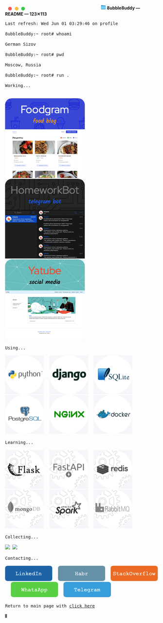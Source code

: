 <sup><sub>⠀</sub></sup><sub>
<a href="https://github.com">
<img src="https://github.com/8ubble8uddy/8ubble8uddy/blob/main/other/close_button.png"></a><sup><sub>⠀</sub></sup>
<a href="https://github.com/8ubble8uddy?tab=repositories">
<img src="https://github.com/8ubble8uddy/8ubble8uddy/blob/main/other/minimize_button.png"></a><sup><sub>⠀</sub></sup>
<a href="https://raw.githubusercontent.com/8ubble8uddy/8ubble8uddy/main/README.md">
<img src="https://github.com/8ubble8uddy/8ubble8uddy/blob/main/other/maximize_button.png"></a></sub>⠀⠀⠀⠀⠀⠀⠀⠀⠀⠀⠀⠀⠀⠀⠀⠀⠀⠀⠀⠀⠀⠀⠀⠀
<a href="https://github.com/8ubble8uddy/8ubble8uddy">
<img src="https://github.com/8ubble8uddy/8ubble8uddy/blob/main/other/folder.png"></a>
<b>8ubble8uddy — README — 123✕113</b>

<kbd>
Last refresh: Wed Jun 01 03:29:46 on profile
<br><br>
8ubble8uddy:~ root# whoami
<br><br>
German Sizov
<br><br>
8ubble8uddy:~ root# pwd
<br><br>
Moscow, Russia
<br><br>
8ubble8uddy:~ root# run .
<br><br>
Working...
<br><br>
<code><a href="https://github.com/8ubble8uddy/foodgram-project-react#foodgram">
<img src="https://github.com/8ubble8uddy/8ubble8uddy/blob/main/working/foodgram.jpeg"></a></code>⠀
<code><a href="https://github.com/8ubble8uddy/homework-bot#homeworkbot">
<img src="https://github.com/8ubble8uddy/8ubble8uddy/blob/main/working/homework_bot.jpeg"></a></code>⠀
<code><a href="https://github.com/8ubble8uddy/yatube-project#yatube">
<img src="https://github.com/8ubble8uddy/8ubble8uddy/blob/main/working/yatube.jpeg"></a></code>
<br><br>
Using...
<br><br>
<a href="https://www.python.org">
<img src="https://github.com/8ubble8uddy/8ubble8uddy/blob/main/using/python.png"></a>⠀
<a href="https://www.djangoproject.com">
<img src="https://github.com/8ubble8uddy/8ubble8uddy/blob/main/using/django.png"></a>⠀
<a href="https://www.sqlite.org">
<img src="https://github.com/8ubble8uddy/8ubble8uddy/blob/main/using/sqlite.png"></a>⠀
<a href="https://www.postgresql.org">
<img src="https://github.com/8ubble8uddy/8ubble8uddy/blob/main/using/postgresql.png"></a>⠀
<a href="https://nginx.org">
<img src="https://github.com/8ubble8uddy/8ubble8uddy/blob/main/using/nginx.png"></a>⠀
<a href="https://www.docker.com">
<img src="https://github.com/8ubble8uddy/8ubble8uddy/blob/main/using/docker.png"></a>
<br><br>
Learning...
<br><br>
<a href="https://flask.palletsprojects.com">
<img src="https://github.com/8ubble8uddy/8ubble8uddy/blob/main/learning/flask.png"></a>⠀
<a href="https://fastapi.tiangolo.com">
<img src="https://github.com/8ubble8uddy/8ubble8uddy/blob/main/learning/fast_api.png"></a>⠀
<a href="https://redis.io">
<img src="https://github.com/8ubble8uddy/8ubble8uddy/blob/main/learning/redis.png"></a>⠀
<a href="https://www.mongodb.com">
<img src="https://github.com/8ubble8uddy/8ubble8uddy/blob/main/learning/mongodb.png"></a>⠀
<a href="https://spark.apache.org">
<img src="https://github.com/8ubble8uddy/8ubble8uddy/blob/main/learning/spark.png"></a>⠀
<a href="https://www.rabbitmq.com">
<img src="https://github.com/8ubble8uddy/8ubble8uddy/blob/main/learning/rabbitmq.png"></a>
<br><br>
Collecting...
<br><br>
<kbd>
<img height="249" src="https://github-readme-stats-anuraghazra1.vercel.app/api/top-langs/?username=8ubble8uddy&count_private=true&hide=Dockerfile&bg_color=FFFFFF&hide_title=true&hide_border=true">
<img height="249" src="https://github-readme-stats.vercel.app/api?username=8ubble8uddy&count_private=true&show_icons=true&bg_color=FFFFFF&hide_title=true&hide_rank=true&hide_border=true">
</kbd>
<br><br>
Contacting...
<br><br>
<a href="https://www.linkedin.com/in/germansiz0v">
<img src="https://github.com/8ubble8uddy/8ubble8uddy/blob/main/contacting/linkedin.png"></a>⠀
<a href="https://career.habr.com/8ubble8uddy">
<img src="https://github.com/8ubble8uddy/8ubble8uddy/blob/main/contacting/habr.png"></a>⠀
<a href="https://stackoverflow.com/users/19075908/8ubble8uddy">
<img src="https://github.com/8ubble8uddy/8ubble8uddy/blob/main/contacting/stackoverflow.png"></a>⠀
<a href="https://api.whatsapp.com/send?phone=79167640026">
<img src="https://github.com/8ubble8uddy/8ubble8uddy/blob/main/contacting/whatsapp.png"></a>⠀
<a href="https://t.me/germansizov">
<img src="https://github.com/8ubble8uddy/8ubble8uddy/blob/main/contacting/telegram.png"></a>
<br><br>
Return to main page with <a href="https://github.com">click here</a>
<br><br>
<a href="https://github.com/8ubble8uddy/8ubble8uddy/issues">
<img src="https://github.com/8ubble8uddy/8ubble8uddy/blob/main/other/blinking_cursor.gif"></a>
</kbd>
